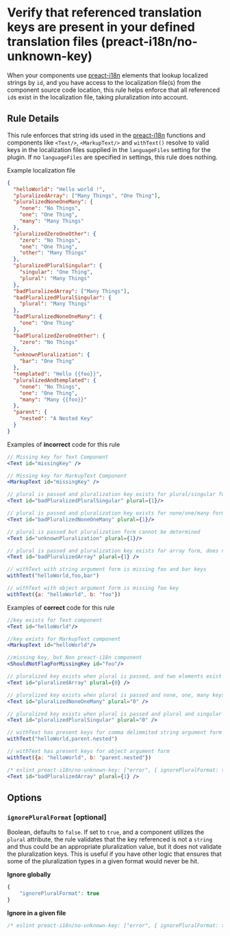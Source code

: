 # Verify that referenced translation keys are present in your defined translation files (preact-i18n/no-unknown-key)

When your components use [preact-i18n] elements that lookup localized strings by `id`, and you have access to the localization file(s) from the component source code location, this rule helps enforce that all referenced `id`s exist in the localization file, taking pluralization into account.

## Rule Details

This rule enforces that string ids used in the [preact-i18n] functions and components like `<Text/>`, `<MarkupText/>` and `withText()` resolve to valid keys in the localization files supplied in the `languageFiles` setting for the plugin.  If no `languageFiles` are specified in settings, this rule does nothing.

Example localization file
```json
{
  "helloWorld": "Hello world !",
  "pluralizedArray": ["Many Things", "One Thing"],
  "pluralizedNoneOneMany": {
    "none": "No Things",
    "one": "One Thing",
    "many": "Many Things"
  },
  "pluralizedZeroOneOther": {
    "zero": "No Things",
    "one": "One Thing",
    "other": "Many Things"
  },
  "pluralizedPluralSingular": {
    "singular": "One Thing",
    "plural": "Many Things"
  },
  "badPluralizedArray": ["Many Things"],
  "badPluralizedPluralSingular": {
    "plural": "Many Things"
  },
  "badPluralizedNoneOneMany": {
    "one": "One Thing"
  },
  "badPluralizedZeroOneOther": {
    "zero": "No Things"
  },
  "unknownPluralization": {
    "bar": "One Thing"
  },
  "templated": "Hello {{foo}}",
  "pluralizedAndtemplated": {
    "none": "No Things",
    "one": "One Thing",
    "many": "Many {{foo}}"
  },
  "parent": {
    "nested": "A Nested Key"
  }
}
```

Examples of **incorrect** code for this rule

```jsx
// Missing key for Text Component
<Text id="missingKey" />

// Missing key for MarkupText Component
<MarkupText id="missingKey" />

// plural is passed and pluralization key exists for plural/singular form, but is missing the singular key
<Text id="badPluralizedPluralSingular" plural={1}/>

// plural is passed and pluralization key exists for none/one/many form, but is missing the none and many keys
<Text id="badPluralizedNoneOneMany" plural={1}/>

// plural is passed but pluralization form cannot be determined
<Text id="unknownPluralization" plural={1}/>

// plural is passed and pluralization key exists for array form, does not have exactly two keys
<Text id="badPluralizedArray" plural={1} />

// withText with string argument form is missing foo and bar keys
withText("helloWorld,foo,bar")

// withText with object argument form is missing foo key
withText({a: "helloWorld", b: "foo"})
```


Examples of **correct** code for this rule
```jsx
//key exists for Text component
<Text id="helloWorld"/>

//key exists for MarkupText component
<MarkupText id="helloWorld"/>

//missing key, but Non preact-i18n component
<ShouldNotFlagForMissingKey id="foo"/>

// pluralized key exists when plural is passed, and two elements exist in array
<Text id="pluralizedArray" plural={0} />

// pluralized key exists when plural is passed and none, one, many keys are present
<Text id="pluralizedNoneOneMany" plural="0" />

// pluralized key exists when plural is passed and plural and singular keys are present
<Text id="pluralizedPluralSingular" plural="0" />

// withText has present keys for comma delimmited string argument form
withText("helloWorld,parent.nested")

// withText has present keys for object argument form
withText({a: "helloWorld", b: "parent.nested"})

/* eslint preact-i18n/no-unknown-key: ["error", { ignorePluralFormat: true }] */
<Text id="badPluralizedArray" plural={1} />
```

## Options

### `ignorePluralFormat` [optional]
Boolean, defaults to `false`.  If set to `true`, and a component utilizes the `plural` attribute, the rule validates that the key referenced is not a `string` and thus could be an appropriate pluralization value, but it does not validate the pluralization keys.  This is useful if you have other logic that ensures that some of the pluralization types in a given format would never be hit.

**Ignore globally**
```js
{
	"ignorePluralFormat": true
}
```

**Ignore in a given file**

```js
/* eslint preact-i18n/no-unknown-key: ["error", { ignorePluralFormat: true }] */
```


[preact-i18n]: https://www.npmjs.com/package/preact-i18n
